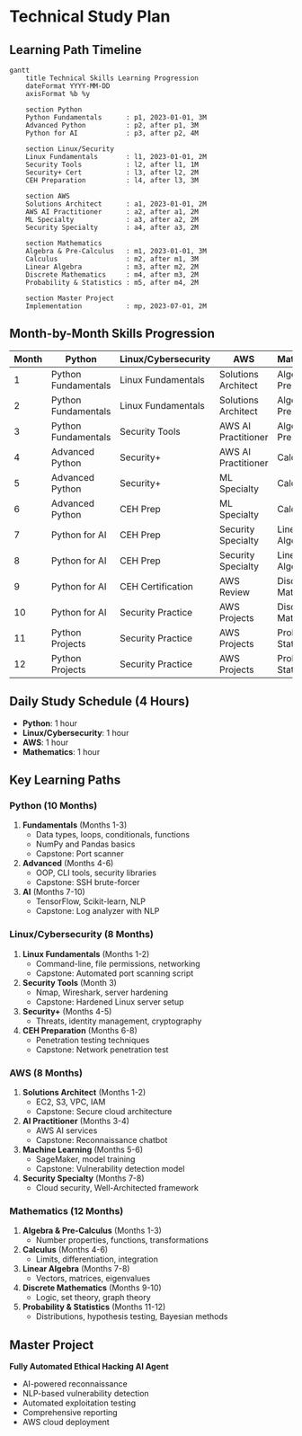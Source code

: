 # Technical Study Plan

## Learning Path Timeline

```mermaid
gantt
    title Technical Skills Learning Progression
    dateFormat YYYY-MM-DD
    axisFormat %b %y
    
    section Python
    Python Fundamentals      : p1, 2023-01-01, 3M
    Advanced Python          : p2, after p1, 3M
    Python for AI            : p3, after p2, 4M
    
    section Linux/Security
    Linux Fundamentals       : l1, 2023-01-01, 2M
    Security Tools           : l2, after l1, 1M
    Security+ Cert           : l3, after l2, 2M
    CEH Preparation          : l4, after l3, 3M
    
    section AWS
    Solutions Architect      : a1, 2023-01-01, 2M
    AWS AI Practitioner      : a2, after a1, 2M
    ML Specialty             : a3, after a2, 2M
    Security Specialty       : a4, after a3, 2M
    
    section Mathematics
    Algebra & Pre-Calculus   : m1, 2023-01-01, 3M
    Calculus                 : m2, after m1, 3M
    Linear Algebra           : m3, after m2, 2M
    Discrete Mathematics     : m4, after m3, 2M
    Probability & Statistics : m5, after m4, 2M
    
    section Master Project
    Implementation           : mp, 2023-07-01, 2M
```

## Month-by-Month Skills Progression

|Month|Python|Linux/Cybersecurity|AWS|Mathematics|
|---|---|---|---|---|
|1|Python Fundamentals|Linux Fundamentals|Solutions Architect|Algebra & Pre-Calculus|
|2|Python Fundamentals|Linux Fundamentals|Solutions Architect|Algebra & Pre-Calculus|
|3|Python Fundamentals|Security Tools|AWS AI Practitioner|Algebra & Pre-Calculus|
|4|Advanced Python|Security+|AWS AI Practitioner|Calculus|
|5|Advanced Python|Security+|ML Specialty|Calculus|
|6|Advanced Python|CEH Prep|ML Specialty|Calculus|
|7|Python for AI|CEH Prep|Security Specialty|Linear Algebra|
|8|Python for AI|CEH Prep|Security Specialty|Linear Algebra|
|9|Python for AI|CEH Certification|AWS Review|Discrete Mathematics|
|10|Python for AI|Security Practice|AWS Projects|Discrete Mathematics|
|11|Python Projects|Security Practice|AWS Projects|Probability & Statistics|
|12|Python Projects|Security Practice|AWS Projects|Probability & Statistics|

## Daily Study Schedule (4 Hours)

- **Python**: 1 hour
- **Linux/Cybersecurity**: 1 hour
- **AWS**: 1 hour
- **Mathematics**: 1 hour

## Key Learning Paths

### Python (10 Months)

1. **Fundamentals** (Months 1-3)
    - Data types, loops, conditionals, functions
    - NumPy and Pandas basics
    - Capstone: Port scanner
2. **Advanced** (Months 4-6)
    - OOP, CLI tools, security libraries
    - Capstone: SSH brute-forcer
3. **AI** (Months 7-10)
    - TensorFlow, Scikit-learn, NLP
    - Capstone: Log analyzer with NLP

### Linux/Cybersecurity (8 Months)

1. **Linux Fundamentals** (Months 1-2)
    - Command-line, file permissions, networking
    - Capstone: Automated port scanning script
2. **Security Tools** (Month 3)
    - Nmap, Wireshark, server hardening
    - Capstone: Hardened Linux server setup
3. **Security+** (Months 4-5)
    - Threats, identity management, cryptography
4. **CEH Preparation** (Months 6-8)
    - Penetration testing techniques
    - Capstone: Network penetration test

### AWS (8 Months)

1. **Solutions Architect** (Months 1-2)
    - EC2, S3, VPC, IAM
    - Capstone: Secure cloud architecture
2. **AI Practitioner** (Months 3-4)
    - AWS AI services
    - Capstone: Reconnaissance chatbot
3. **Machine Learning** (Months 5-6)
    - SageMaker, model training
    - Capstone: Vulnerability detection model
4. **Security Specialty** (Months 7-8)
    - Cloud security, Well-Architected framework

### Mathematics (12 Months)

1. **Algebra & Pre-Calculus** (Months 1-3)
    - Number properties, functions, transformations
2. **Calculus** (Months 4-6)
    - Limits, differentiation, integration
3. **Linear Algebra** (Months 7-8)
    - Vectors, matrices, eigenvalues
4. **Discrete Mathematics** (Months 9-10)
    - Logic, set theory, graph theory
5. **Probability & Statistics** (Months 11-12)
    - Distributions, hypothesis testing, Bayesian methods

## Master Project

**Fully Automated Ethical Hacking AI Agent**

- AI-powered reconnaissance
- NLP-based vulnerability detection
- Automated exploitation testing
- Comprehensive reporting
- AWS cloud deployment